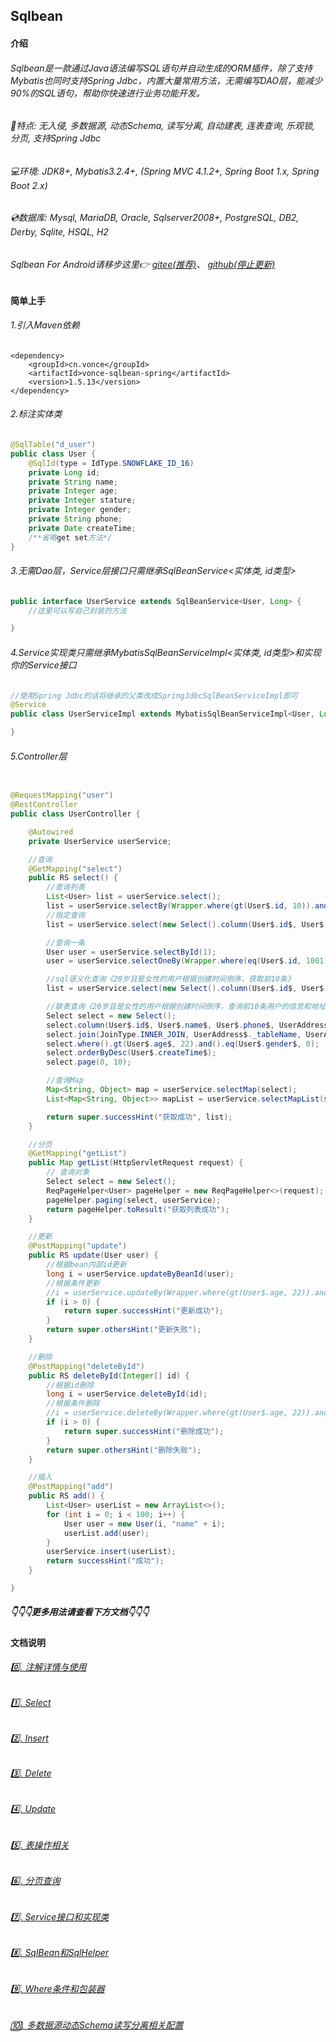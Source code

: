 ## Sqlbean

#### 介绍

###### Sqlbean是一款通过Java语法编写SQL语句并自动生成的ORM插件，除了支持Mybatis也同时支持Spring Jdbc，内置大量常用方法，无需编写DAO层，能减少90%的SQL语句，帮助你快速进行业务功能开发。

###### 🚀特点: 无入侵, 多数据源, 动态Schema, 读写分离, 自动建表, 连表查询, 乐观锁, 分页, 支持Spring Jdbc

###### 💻环境: JDK8+, Mybatis3.2.4+, (Spring MVC 4.1.2+, Spring Boot 1.x, Spring Boot 2.x)

###### 💿数据库: Mysql, MariaDB, Oracle, Sqlserver2008+, PostgreSQL, DB2, Derby, Sqlite, HSQL, H2

###### Sqlbean For Android请移步这里👉 [gitee(推荐)](https://gitee.com/iJovi/vonce-sqlbean-android "vonce-sqlbean-android")、 [github(停止更新)](https://github.com/Jovilam77/vonce-sqlbean-android "vonce-sqlbean-android")

#### 简单上手

###### 1.引入Maven依赖

	<dependency>
		<groupId>cn.vonce</groupId>
		<artifactId>vonce-sqlbean-spring</artifactId>
		<version>1.5.13</version>
	</dependency>

###### 2.标注实体类

```java
@SqlTable("d_user")
public class User {
    @SqlId(type = IdType.SNOWFLAKE_ID_16)
    private Long id;
    private String name;
    private Integer age;
    private Integer stature;
    private Integer gender;
    private String phone;
    private Date createTime;
    /**省略get set方法*/
}
```

###### 3.无需Dao层，Service层接口只需继承SqlBeanService<实体类, id类型>

```java
public interface UserService extends SqlBeanService<User, Long> {
    //这里可以写自己封装的方法

}
```

###### 4.Service实现类只需继承MybatisSqlBeanServiceImpl<实体类, id类型>和实现你的Service接口

```java
//使用Spring Jdbc的话将继承的父类改成SpringJdbcSqlBeanServiceImpl即可
@Service
public class UserServiceImpl extends MybatisSqlBeanServiceImpl<User, Long> implements UserService {

}
```

###### 5.Controller层

```java

@RequestMapping("user")
@RestController
public class UserController {

    @Autowired
    private UserService userService;

    //查询
    @GetMapping("select")
    public RS select() {
        //查询列表
        List<User> list = userService.select();
        list = userService.selectBy(Wrapper.where(gt(User$.id, 10)).and(lt(User$.id, 20)));
        //指定查询
        list = userService.select(new Select().column(User$.id$, User$.name$, User$.phone$).where().gt(User$.id$, 10));

        //查询一条
        User user = userService.selectById(1);
        user = userService.selectOneBy(Wrapper.where(eq(User$.id, 1001)));

        //sql语义化查询《20岁且是女性的用户根据创建时间倒序，获取前10条》
        list = userService.select(new Select().column(User$.id$, User$.name$, User$.phone$).where().eq(User$.age, 22).and().eq(User$.gender, 0).back().orderByDesc(User$.createTime).page(0, 10));

        //联表查询《20岁且是女性的用户根据创建时间倒序，查询前10条用户的信息和地址》
        Select select = new Select();
        select.column(User$.id$, User$.name$, User$.phone$, UserAddress$.province$, UserAddress$.city$, UserAddress$.area$, UserAddress$.details$);
        select.join(JoinType.INNER_JOIN, UserAddress$._tableName, UserAddress$.user_id, User$.id);
        select.where().gt(User$.age$, 22).and().eq(User$.gender$, 0);
        select.orderByDesc(User$.createTime$);
        select.page(0, 10);

        //查询Map
        Map<String, Object> map = userService.selectMap(select);
        List<Map<String, Object>> mapList = userService.selectMapList(select);

        return super.successHint("获取成功", list);
    }

    //分页
    @GetMapping("getList")
    public Map getList(HttpServletRequest request) {
        // 查询对象
        Select select = new Select();
        ReqPageHelper<User> pageHelper = new ReqPageHelper<>(request);
        pageHelper.paging(select, userService);
        return pageHelper.toResult("获取列表成功");
    }

    //更新
    @PostMapping("update")
    public RS update(User user) {
        //根据bean内部id更新
        long i = userService.updateByBeanId(user);
        //根据条件更新
        //i = userService.updateBy(Wrapper.where(gt(User$.age, 22)).and(eq(User$.gender, 1)));
        if (i > 0) {
            return super.successHint("更新成功");
        }
        return super.othersHint("更新失败");
    }

    //删除
    @PostMapping("deleteById")
    public RS deleteById(Integer[] id) {
        //根据id删除
        long i = userService.deleteById(id);
        //根据条件删除
        //i = userService.deleteBy(Wrapper.where(gt(User$.age, 22)).and(eq(User$.gender, 1)));
        if (i > 0) {
            return super.successHint("删除成功");
        }
        return super.othersHint("删除失败");
    }

    //插入
    @PostMapping("add")
    public RS add() {
        List<User> userList = new ArrayList<>();
        for (int i = 0; i < 100; i++) {
            User user = new User(i, "name" + i);
            userList.add(user);
        }
        userService.insert(userList);
        return successHint("成功");
    }

}
```

##### 👇👇👇更多用法请查看下方文档👇👇👇

#### 文档说明

###### [0️⃣. 注解详情与使用](doc/Annotation.md "注解详情与使用")

###### [1️⃣. Select](doc/Select.md "Select")

###### [2️⃣. Insert](doc/Insert.md "Insert")

###### [3️⃣. Delete](doc/Delete.md "Delete")

###### [4️⃣. Update](doc/Update.md "Update")

###### [5️⃣. 表操作相关](doc/Table.md "表操作相关")

###### [6️⃣. 分页查询](doc/Paging.md "分页查询")

###### [7️⃣. Service接口和实现类](doc/Interface.md "Service接口和实现类")

###### [8️⃣. SqlBean和SqlHelper](doc/SqlHelper.md "SqlBean和SqlHelper")

###### [9️⃣. Where条件和包装器](doc/Where.md "Where条件和包装器")

###### [🔟. 多数据源动态Schema读写分离相关配置](doc/DataSourceConfig.md "多数据源动态Schema读写分离相关配置")
